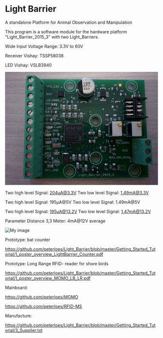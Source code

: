 ﻿# Light Barrier

A standalone Platform for Animal Observation and Manipulation 

This program is a software module for the hardware platform
"Light_Barrier_2015_3" with two Light_Barriers.

Wide Input Voltage Range: 3.3V to 60V

Receiver Vishay: TSSP58038

LED Vishay: VSLB3940

![My image](https://github.com/peterloes/Light_Barrier/blob/master/Getting_Started_Tutorial/2_Electronic_board.jpg)

Two high level Signal: 204µA@3.3V
Two low  level Signal: 1.49mA@3.3V

Two high level Signal: 195µA@5V
Two low  level Signal: 1.49mA@5V

Two high level Signal: 195µA@13.2V
Two low  level Signal: 1.47mA@13.2V

Parameter Distance 3,3 Meter: 4mA@12V average

![My image](https://github.com/peterloes/Light_Barrier/blob/master/Getting_Started_Tutorial/2_Mechanik_Sensor_1.JPG)

Prototype: bat counter

https://github.com/peterloes/Light_Barrier/blob/master/Getting_Started_Tutorial/1_poster_overview_LightBarrier_Counter.pdf

Prototype: Long Range RFID- reader for shore birds

https://github.com/peterloes/Light_Barrier/blob/master/Getting_Started_Tutorial/1_poster_overview_MOMO_LB_LR.pdf

Mainboard:

https://github.com/peterloes/MOMO

https://github.com/peterloes/RFID-MS

Manufacture:

https://github.com/peterloes/Light_Barrier/blob/master/Getting_Started_Tutorial/3_Supplier.txt
